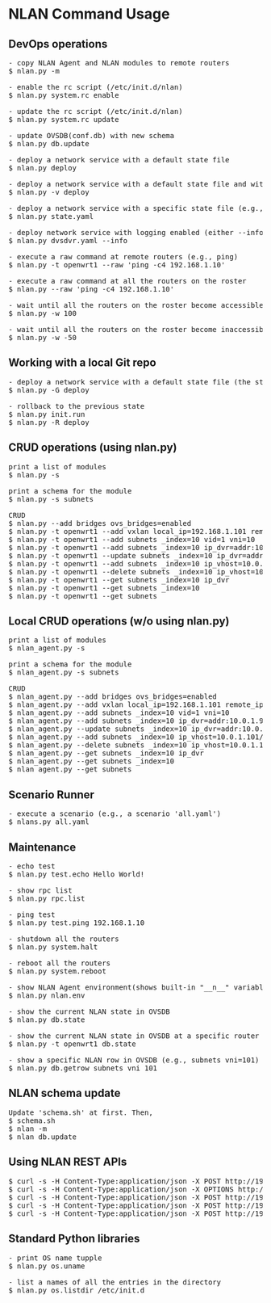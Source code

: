 NLAN Command Usage
==================

DevOps operations
-----------------
<pre>
- copy NLAN Agent and NLAN modules to remote routers
$ nlan.py -m

- enable the rc script (/etc/init.d/nlan)
$ nlan.py system.rc enable

- update the rc script (/etc/init.d/nlan)
$ nlan.py system.rc update 

- update OVSDB(conf.db) with new schema
$ nlan.py db.update

- deploy a network service with a default state file
$ nlan.py deploy 

- deploy a network service with a default state file and with verbose output
$ nlan.py -v deploy

- deploy a network service with a specific state file (e.g., 'state.yaml')
$ nlan.py state.yaml 

- deploy network service with logging enabled (either --info or --debug)
$ nlan.py dvsdvr.yaml --info

- execute a raw command at remote routers (e.g., ping)
$ nlan.py -t openwrt1 --raw 'ping -c4 192.168.1.10'

- execute a raw command at all the routers on the roster
$ nlan.py --raw 'ping -c4 192.168.1.10'

- wait until all the routers on the roster become accessible (-w <timeout>)
$ nlan.py -w 100

- wait until all the routers on the roster become inaccessible (-w -<timeout>)
$ nlan.py -w -50 
</pre>

Working with a local Git repo
------------------------------
<pre>
- deploy a network service with a default state file (the state file is commited to the local git repo after the deployment)
$ nlan.py -G deploy 

- rollback to the previous state
$ nlan.py init.run
$ nlan.py -R deploy
</pre>

CRUD operations (using nlan.py)
-----------------------------------------
<pre>
print a list of modules
$ nlan.py -s

print a schema for the module
$ nlan.py -s subnets

CRUD
$ nlan.py --add bridges ovs_bridges=enabled
$ nlan.py -t openwrt1 --add vxlan local_ip=192.168.1.101 remote_ips=192.168.1.102,192.168.1.103
$ nlan.py -t openwrt1 --add subnets _index=10 vid=1 vni=10
$ nlan.py -t openwrt1 --add subnets _index=10 ip_dvr=addr:10.0.1.9/24,mode:dvr
$ nlan.py -t openwrt1 --update subnets _index=10 ip_dvr=addr:10.0.1.1/24,mode:dvr
$ nlan.py -t openwrt1 --add subnets _index=10 ip_vhost=10.0.1.101/24
$ nlan.py -t openwrt1 --delete subnets _index=10 ip_vhost=10.0.1.101/24
$ nlan.py -t openwrt1 --get subnets _index=10 ip_dvr 
$ nlan.py -t openwrt1 --get subnets _index=10
$ nlan.py -t openwrt1 --get subnets
</pre>

Local CRUD operations (w/o using nlan.py)
-----------------------------------------
<pre>
print a list of modules
$ nlan_agent.py -s

print a schema for the module
$ nlan_agent.py -s subnets

CRUD
$ nlan_agent.py --add bridges ovs_bridges=enabled
$ nlan_agent.py --add vxlan local_ip=192.168.1.101 remote_ips=192.168.1.102,192.168.1.103
$ nlan_agent.py --add subnets _index=10 vid=1 vni=10
$ nlan_agent.py --add subnets _index=10 ip_dvr=addr:10.0.1.9/24,mode:dvr
$ nlan_agent.py --update subnets _index=10 ip_dvr=addr:10.0.1.1/24,mode:dvr
$ nlan_agent.py --add subnets _index=10 ip_vhost=10.0.1.101/24
$ nlan_agent.py --delete subnets _index=10 ip_vhost=10.0.1.101/24
$ nlan_agent.py --get subnets _index=10 ip_dvr 
$ nlan_agent.py --get subnets _index=10
$ nlan_agent.py --get subnets
</pre>


Scenario Runner
---------------
<pre>
- execute a scenario (e.g., a scenario 'all.yaml')
$ nlans.py all.yaml
</pre>

Maintenance
-----------
<pre>
- echo test
$ nlan.py test.echo Hello World!

- show rpc list
$ nlan.py rpc.list

- ping test 
$ nlan.py test.ping 192.168.1.10

- shutdown all the routers
$ nlan.py system.halt

- reboot all the routers
$ nlan.py system.reboot

- show NLAN Agent environment(shows built-in "__n__" variable)
$ nlan.py nlan.env

- show the current NLAN state in OVSDB
$ nlan.py db.state

- show the current NLAN state in OVSDB at a specific router
$ nlan.py -t openwrt1 db.state

- show a specific NLAN row in OVSDB (e.g., subnets vni=101)
$ nlan.py db.getrow subnets vni 101
</pre>


NLAN schema update
------------------
<pre>
Update 'schema.sh' at first. Then,
$ schema.sh
$ nlan -m
$ nlan db.update 
</pre>


Using NLAN REST APIs
--------------------
<pre>
$ curl -s -H Content-Type:application/json -X POST http://192.168.56.101:8888/_ALL/rpc/test/echo?params=Hello!
$ curl -s -H Content-Type:application/json -X OPTIONS http://192.168.56.101:8888?params=subnets
$ curl -s -H Content-Type:application/json -X POST http://192.168.56.101:8888/openwrt1/rpc/init/run
$ curl -s -H Content-Type:application/json -X POST http://192.168.56.101:8888/openwrt1/config/bridges?ovs_bridges=enabled
$ curl -s -H Content-Type:application/json -X POST http://192.168.56.101:8888/openwrt1/config/vxlan? local_ip=192.168.1.101\&remote_ips=192.168.1.102,192.168.56.103
</pre>

Standard Python libraries
-------------------------
<pre>
- print OS name tupple
$ nlan.py os.uname

- list a names of all the entries in the directory
$ nlan.py os.listdir /etc/init.d
</pre>
